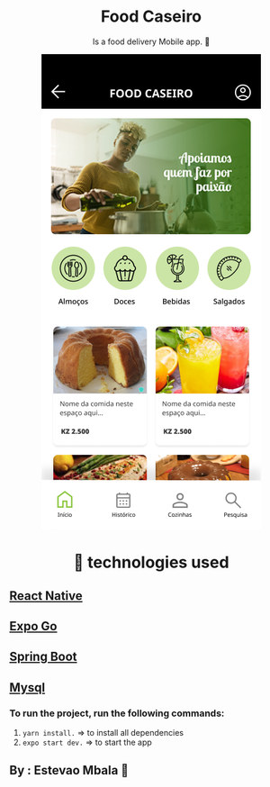 <h1 align="center">
     Food Caseiro
</h1>
<p align="center"> Is a food delivery Mobile app. 🚚</p>

<div align="center" position="relative">
<img src="./assets/Main.png">
</div>


<h1 align="center">
    🔗 technologies used

</h1>

<h2 >
    <a href="https://reactnative.dev/"> React Native</a>
</h2>

<h2 >
    <a href="https://expo.dev/client"> Expo Go</a>
</h2>
<h2 >
    <a href="https://spring.io/"> Spring Boot</a>
</h2>

<h2>
    <a href="https://www.mysql.com/"> Mysql</a>
</h2>

### To run the project, run the following commands:

1. ``yarn install.`` => to install all dependencies
1. ``expo start dev.`` =>   to start the app

## By : Estevao Mbala 🚀 

 
